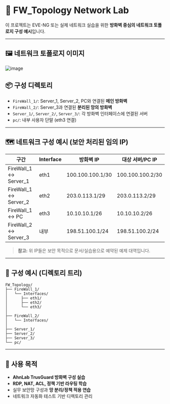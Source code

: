 # 🔐 FW_Topology Network Lab

이 프로젝트는 EVE-NG 또는 실제 네트워크 실습을 위한 **방화벽 중심의 네트워크 토폴로지 구성 예시**입니다.

---

## 🖼️ 네트워크 토폴로지 이미지

![image](https://github.com/user-attachments/assets/6a095df3-8eb8-41aa-b895-460b7652a65d)

## 📦 구성 디렉토리

- `FireWall_1/`: Server_1, Server_2, PC와 연결된 **메인 방화벽**
- `FireWall_2/`: Server_3과 연결된 **분리된 망의 방화벽**
- `Server_1/`, `Server_2/`, `Server_3/`: 각 방화벽 인터페이스에 연결된 서버
- `pc/`: 내부 사용자 단말 (eth3 연결)

---

## 🗺️ 네트워크 구성 예시 (보안 처리된 임의 IP)

| 구간                 | Interface | 방화벽 IP         | 대상 서버/PC IP      |
|----------------------|-----------|--------------------|------------------------|
| FireWall_1 ↔ Server_1 | eth1      | 100.100.100.1/30   | 100.100.100.2/30       |
| FireWall_1 ↔ Server_2 | eth2      | 203.0.113.1/29     | 203.0.113.2/29         |
| FireWall_1 ↔ PC       | eth3      | 10.10.10.1/26      | 10.10.10.2/26          |
| FireWall_2 ↔ Server_3 | 내부      | 198.51.100.1/24    | 198.51.100.2/24        |

> **참고:** 위 IP들은 보안 목적으로 문서/실습용으로 예약된 예제 대역입니다.

---

## 📁 구성 예시 (디렉토리 트리)

```
FW_Topology/
├── FireWall_1/
│   └── Interfaces/
│      ├── eth1/
│      ├── eth2/
│      └── eth3/
│   
├── FireWall_2/
│   └── Interfaces/
│   
├── Server_1/
├── Server_2/
├── Server_3/
└── pc/
```

---

## 📌 사용 목적

- **AhnLab TrusGuard 방화벽 구성 실습**
- **RDP, NAT, ACL, 정책 기반 라우팅 학습**
- 실무 보안망 구성과 **망 분리/정책 적용 연습**
- 네트워크 자동화 테스트 기반 디렉토리 관리
